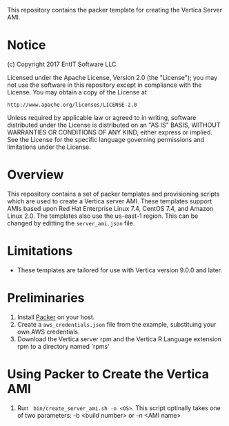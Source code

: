 This repository contains the packer template for creating the Vertica Server AMI.
# Notice
(c) Copyright 2017 EntIT Software LLC

Licensed under the Apache License, Version 2.0 (the "License");
you may not use the software in this repository except in 
compliance with the License.  You may obtain a copy of the License at

    http://www.apache.org/licenses/LICENSE-2.0

Unless required by applicable law or agreed to in writing, software
distributed under the License is distributed on an "AS IS" BASIS,
WITHOUT WARRANTIES OR CONDITIONS OF ANY KIND, either express or implied.
See the License for the specific language governing permissions and
limitations under the License.

# Overview
This repository contains a set of packer templates and provisioning scripts which are used to create a Vertica server AMI.  These templates support AMIs based upon Red Hat Enterprise Linux 7.4, CentOS 7.4, and Amazon Linux 2.0.  The templates also use the us-east-1 region.  This can be changed by editting the ```server_ami.json``` file.

# Limitations

   * These templates are tailored for use with Vertica version 9.0.0 and later.

# Preliminaries

1.  Install [Packer](www.packer.io) on your host.  
2.  Create a ```aws_credentials.json``` file from the example, substituing your own AWS credentials.
3.  Download the Vertica server rpm and the Vertica R Language extension rpm to a directory named 'rpms'

# Using Packer to Create the Vertica AMI

1. Run ``` bin/create_server_ami.sh -o <OS>```.   This script optinally takes one of two parameters:  -b \<build number\> or -n \<AMI name\>


